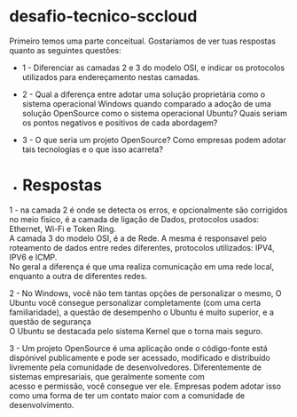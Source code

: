 # desafio-tecnico-sccloud

Primeiro temos uma parte conceitual. Gostaríamos de ver tuas respostas quanto as seguintes questões:
- 1 - Diferenciar as camadas 2 e 3 do modelo OSI, e indicar os protocolos utilizados para endereçamento nestas camadas.
- 2 - Qual a diferença entre adotar uma solução proprietária como o sistema operacional Windows quando comparado a adoção de uma solução OpenSource como o sistema operacional Ubuntu? Quais seriam os pontos negativos e positivos de cada abordagem?
- 3 - O que seria um projeto OpenSource? Como empresas podem adotar tais tecnologias e o que isso acarreta?

- # Respostas

1 - na camada 2 é onde se detecta os erros, e opcionalmente são corrigidos no meio fisico, é a camada de ligação de Dados, protocolos usados: Ethernet, Wi-Fi e Token Ring. <br/>
A camada 3 do modelo OSI, é a de Rede. A mesma é responsavel pelo roteamento de dados entre redes diferentes, protocolos utilizados: IPV4, IPV6 e ICMP.<br/>
No geral a diferença é que uma realiza comunicação em uma rede local, enquanto a outra de diferentes redes.<br/>

2 - No Windows, você não tem tantas opções de personalizar o mesmo, O Ubuntu você consegue personalizar completamente (com uma certa familiaridade), a questão de desempenho o Ubuntu é muito superior, e a questão de segurança <br/>
O Ubuntu se destacada pelo sistema Kernel que o torna mais seguro.<br/>

3 - Um projeto OpenSource é uma aplicação onde o código-fonte está dispónivel publicamente e pode ser acessado, modificado e distribuído livremente pela comunidade de desenvolvedores. Diferentemente de sistemas empresariais, que geralmente somente com <br/>
acesso e permissão, você consegue ver ele. Empresas podem adotar isso como uma forma de ter um contato maior com a comunidade de desenvolvimento.
